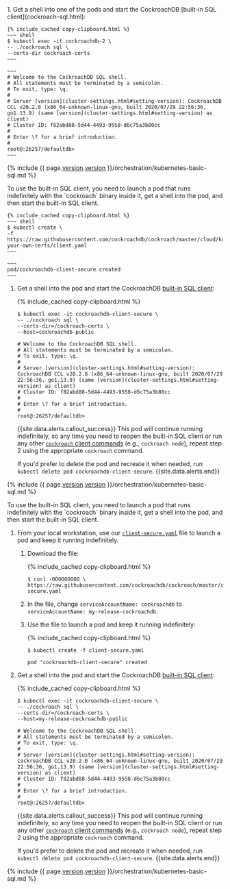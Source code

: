 <section class="filter-content" markdown="1" data-scope="operator">
1. Get a shell into one of the pods and start the CockroachDB [built-in SQL client](cockroach-sql.html):

    {% include_cached copy-clipboard.html %}
    ~~~ shell
    $ kubectl exec -it cockroachdb-2 \
    -- ./cockroach sql \
    --certs-dir cockroach-certs
    ~~~

    ~~~
    # Welcome to the CockroachDB SQL shell.
    # All statements must be terminated by a semicolon.
    # To exit, type: \q.
    #
    # Server [version](cluster-settings.html#setting-version): CockroachDB CCL v20.2.0 (x86_64-unknown-linux-gnu, built 2020/07/29 22:56:36, go1.13.9) (same [version](cluster-settings.html#setting-version) as client)
    # Cluster ID: f82abd88-5d44-4493-9558-d6c75a3b80cc
    #
    # Enter \? for a brief introduction.
    #
    root@:26257/defaultdb>
    ~~~

{% include {{ page.[version](cluster-settings.html#setting-version).[version](cluster-settings.html#setting-version) }}/orchestration/kubernetes-basic-sql.md %}
</section>

<section class="filter-content" markdown="1" data-scope="manual">
To use the built-in SQL client, you need to launch a pod that runs indefinitely with the `cockroach` binary inside it, get a shell into the pod, and then start the built-in SQL client.

    {% include_cached copy-clipboard.html %}
    ~~~ shell
    $ kubectl create \
    -f https://raw.githubusercontent.com/cockroachdb/cockroach/master/cloud/kubernetes/bring-your-own-certs/client.yaml
    ~~~
    
    ~~~
    pod/cockroachdb-client-secure created
    ~~~

1. Get a shell into the pod and start the CockroachDB [built-in SQL client](cockroach-sql.html):

    {% include_cached copy-clipboard.html %}
    ~~~ shell
    $ kubectl exec -it cockroachdb-client-secure \
    -- ./cockroach sql \
    --certs-dir=/cockroach-certs \
    --host=cockroachdb-public
    ~~~

    ~~~
    # Welcome to the CockroachDB SQL shell.
    # All statements must be terminated by a semicolon.
    # To exit, type: \q.
    #
    # Server [version](cluster-settings.html#setting-version): CockroachDB CCL v20.2.0 (x86_64-unknown-linux-gnu, built 2020/07/29 22:56:36, go1.13.9) (same [version](cluster-settings.html#setting-version) as client)
    # Cluster ID: f82abd88-5d44-4493-9558-d6c75a3b80cc
    #
    # Enter \? for a brief introduction.
    #
    root@:26257/defaultdb>
    ~~~

    {{site.data.alerts.callout_success}}
    This pod will continue running indefinitely, so any time you need to reopen the built-in SQL client or run any other [`cockroach` client commands](cockroach-commands.html) (e.g., `cockroach node`), repeat step 2 using the appropriate `cockroach` command.

    If you'd prefer to delete the pod and recreate it when needed, run `kubectl delete pod cockroachdb-client-secure`.
    {{site.data.alerts.end}}

{% include {{ page.[version](cluster-settings.html#setting-version).[version](cluster-settings.html#setting-version) }}/orchestration/kubernetes-basic-sql.md %}
</section>

<section class="filter-content" markdown="1" data-scope="helm">
To use the built-in SQL client, you need to launch a pod that runs indefinitely with the `cockroach` binary inside it, get a shell into the pod, and then start the built-in SQL client.

1. From your local workstation, use our [`client-secure.yaml`](https://github.com/cockroachdb/cockroach/blob/master/cloud/kubernetes/client-secure.yaml) file to launch a pod and keep it running indefinitely.

    1. Download the file:

        {% include_cached copy-clipboard.html %}
        ~~~ shell
        $ curl -OOOOOOOOO \
        https://raw.githubusercontent.com/cockroachdb/cockroach/master/cloud/kubernetes/client-secure.yaml
        ~~~

    1. In the file, change `serviceAccountName: cockroachdb` to `serviceAccountName: my-release-cockroachdb`.

    1. Use the file to launch a pod and keep it running indefinitely:

        {% include_cached copy-clipboard.html %}
        ~~~ shell
        $ kubectl create -f client-secure.yaml
        ~~~

        ~~~
        pod "cockroachdb-client-secure" created
        ~~~

1. Get a shell into the pod and start the CockroachDB [built-in SQL client](cockroach-sql.html):

    {% include_cached copy-clipboard.html %}
    ~~~ shell
    $ kubectl exec -it cockroachdb-client-secure \
    -- ./cockroach sql \
    --certs-dir=/cockroach-certs \
    --host=my-release-cockroachdb-public
    ~~~

    ~~~
    # Welcome to the CockroachDB SQL shell.
    # All statements must be terminated by a semicolon.
    # To exit, type: \q.
    #
    # Server [version](cluster-settings.html#setting-version): CockroachDB CCL v20.2.0 (x86_64-unknown-linux-gnu, built 2020/07/29 22:56:36, go1.13.9) (same [version](cluster-settings.html#setting-version) as client)
    # Cluster ID: f82abd88-5d44-4493-9558-d6c75a3b80cc
    #
    # Enter \? for a brief introduction.
    #
    root@:26257/defaultdb>
    ~~~

    {{site.data.alerts.callout_success}}
    This pod will continue running indefinitely, so any time you need to reopen the built-in SQL client or run any other [`cockroach` client commands](cockroach-commands.html) (e.g., `cockroach node`), repeat step 2 using the appropriate `cockroach` command.

    If you'd prefer to delete the pod and recreate it when needed, run `kubectl delete pod cockroachdb-client-secure`.
    {{site.data.alerts.end}}

{% include {{ page.[version](cluster-settings.html#setting-version).[version](cluster-settings.html#setting-version) }}/orchestration/kubernetes-basic-sql.md %}
</section>